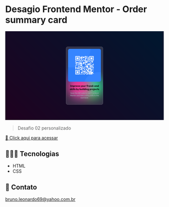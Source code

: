 # Desagio Frontend Mentor - Order summary card

![preview](../treino001/images/brunoleonardodev.github.io_Treino_treino001_.png)

> Desafio 02 personalizado

[🔗 Click aqui para acessar](https://brunoleonardodev.github.io/Treino/treino002/)


## 👨🏾‍💻 Tecnologias

- HTML
- CSS

## 📩 Contato

bruno.leonardo69@yahoo.com.br